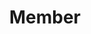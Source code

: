 ﻿---
layout: member
weight: 10
name: Zelin Li
project: Green Joule
subweight: 10
title: Member
img: /assets/images/members/default.png
email: lizelin0727@gmail.com
biography: Zelin Li is a third year Chemical & Biological Engineering student and a member of the Green Joule Extraction team. His interest in biochemistry and passion for reaseaching life keeps him motivated in exploring algae biofuel. 

linkedin: https://www.linkedin.com/in/todd-lee
---
